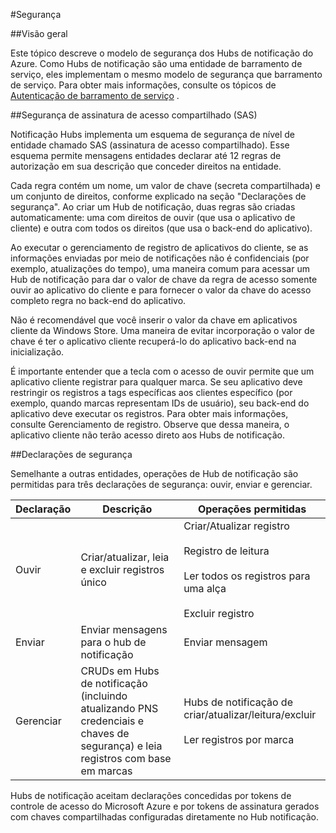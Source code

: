 <properties
    pageTitle="Segurança para Hubs de notificação"
    description="Este tópico explica segurança para hubs de notificação Azure."
    services="notification-hubs"
    documentationCenter=".net"
    authors="ysxu"
    manager="erikre"
    editor=""/>

<tags
    ms.service="notification-hubs"
    ms.workload="mobile"
    ms.tgt_pltfrm="mobile-multiple"
    ms.devlang="multiple"
    ms.topic="article"
    ms.date="06/29/2016"
    ms.author="yuaxu"/>

#<a name="security"></a>Segurança

##<a name="overview"></a>Visão geral

Este tópico descreve o modelo de segurança dos Hubs de notificação do Azure. Como Hubs de notificação são uma entidade de barramento de serviço, eles implementam o mesmo modelo de segurança que barramento de serviço. Para obter mais informações, consulte os tópicos de [Autenticação de barramento de serviço](https://msdn.microsoft.com/library/azure/dn155925.aspx) .

##<a name="shared-access-signature-security-sas"></a>Segurança de assinatura de acesso compartilhado (SAS) 

Notificação Hubs implementa um esquema de segurança de nível de entidade chamado SAS (assinatura de acesso compartilhado). Esse esquema permite mensagens entidades declarar até 12 regras de autorização em sua descrição que conceder direitos na entidade.

Cada regra contém um nome, um valor de chave (secreta compartilhada) e um conjunto de direitos, conforme explicado na seção "Declarações de segurança". Ao criar um Hub de notificação, duas regras são criadas automaticamente: uma com direitos de ouvir (que usa o aplicativo de cliente) e outra com todos os direitos (que usa o back-end do aplicativo).

Ao executar o gerenciamento de registro de aplicativos do cliente, se as informações enviadas por meio de notificações não é confidenciais (por exemplo, atualizações do tempo), uma maneira comum para acessar um Hub de notificação para dar o valor de chave da regra de acesso somente ouvir ao aplicativo do cliente e para fornecer o valor da chave do acesso completo regra no back-end do aplicativo.

Não é recomendável que você inserir o valor da chave em aplicativos cliente da Windows Store. Uma maneira de evitar incorporação o valor de chave é ter o aplicativo cliente recuperá-lo do aplicativo back-end na inicialização.

É importante entender que a tecla com o acesso de ouvir permite que um aplicativo cliente registrar para qualquer marca. Se seu aplicativo deve restringir os registros a tags específicas aos clientes específico (por exemplo, quando marcas representam IDs de usuário), seu back-end do aplicativo deve executar os registros. Para obter mais informações, consulte Gerenciamento de registro. Observe que dessa maneira, o aplicativo cliente não terão acesso direto aos Hubs de notificação.

##<a name="security-claims"></a>Declarações de segurança

Semelhante a outras entidades, operações de Hub de notificação são permitidas para três declarações de segurança: ouvir, enviar e gerenciar.

| Declaração | Descrição | Operações permitidas |
|-------|-------------|--------------------|
| Ouvir | Criar/atualizar, leia e excluir registros único | Criar/Atualizar registro<br><br>Registro de leitura<br><br>Ler todos os registros para uma alça<br><br>Excluir registro |
| Enviar | Enviar mensagens para o hub de notificação | Enviar mensagem |
| Gerenciar | CRUDs em Hubs de notificação (incluindo atualizando PNS credenciais e chaves de segurança) e leia registros com base em marcas | Hubs de notificação de criar/atualizar/leitura/excluir<br><br>Ler registros por marca |


Hubs de notificação aceitam declarações concedidas por tokens de controle de acesso do Microsoft Azure e por tokens de assinatura gerados com chaves compartilhadas configuradas diretamente no Hub notificação.